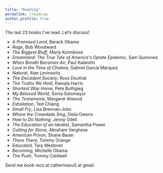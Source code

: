 ```yaml
---
title: "Reading"
permalink: /reading/
author_profile: true
---
```

The last 23 books I’ve read. Let’s discuss! 

* _A Promised Land_, Barack Obama
* _Rage_, Bob Woodward
* _The Biggest Bluff_, Maria Konnikova
* _Dreamland: The True Tale of America's Opiate Epidemic_, Sam Quinones
* _When Breath Becomes Air_, Paul Kalanithi
* _Love in the Time of Cholera_, Gabriel García Márquez
* _Natural_, Alan Levinovitz
* _The Decadent Society_, Ross Douthat
* _The Truths We Hold_, Kamala Harris
* _Shortest Way Home_, Pete Buttigieg
* _My Beloved World_, Sonia Sotomayor  
* _The Testaments_, Margaret Atwood
* _Exhalation_, Ted Chiang
* _Small Fry_, Lisa Brennan-Jobs
* _Where the Crawdads Sing_, Delia Owens
* _How to Do Nothing_, Jenny Odell
* _The Education of an Idealist_, Samantha Power
* _Cutting for Stone_, Abraham Verghese
* _American Prison_, Shane Bauer
* _There There_, Tommy Orange
* _Educated_, Tara Westover
* _Becoming_, Michelle Obama
* _The Push_, Tommy Caldwell

Send me book recs at catherinaxu5 at gmail. 
